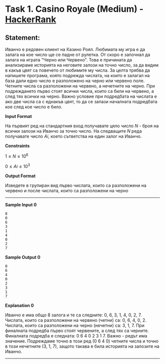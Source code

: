 # Task 1. Casino Royale (Medium) - [HackerRank](<https://www.hackerrank.com/contests/sda-hw-2-2022/challenges/1-146-1>)

## Statement:

Иванчо е редовен клиент на Казино Роял. Любимата му игра е да залага на кое число ще се падне от рулетка. От скоро е започнал да залага на играта "Черно или Червено". Това е причината да анализираме историята на неговите залози на точно число, за да видим в какъв цвят са повечето от любимите му числа. За целта трябва да напишете програма, която подрежда числата, на които е залагал на база дали едно число е разположено на черно или червено поле. Четните числа са разположени на червено, а нечетните на черно. При подреждането първо стоят всички числа, които са били на червено, а след тях всички на черно. Важно условие при подредбата на числата е ако две числа са с еднакъв цвят, то да се запази началната подредбата кое след кое число е било.

**Input Format**

На първият ред на стандартния вход получавате цяло число $N$ - броя на всички залози на Иванчо за точно число. На следващите $N$ реда получавате число $Ai$, което сътветства на един залог на Иванчо.

**Constraints**

$1 \le N \le 10^6$

$0 \le Ai \le 10^3$

**Output Format**

Изведете в групиран вид първо числата, които са разположени на червено и после числата, които са разположени на черно

---

**Sample Input 0**

```
8
0
6
3
1
4
0
2
7
```

**Sample Output 0**

```
0
6
4
0
2
3
1
7
```

**Explanation 0**

Иванчо е има общо 8 залога и те са следните: 0, 6, 3, 1, 4, 0, 2, 7. Числата, които са разположени на червено (четни) са: 0, 6, 4, 0, 2. Числата, които са разположени на черно (нечетни) са: 3, 1, 7. При финалната подредба първо стоят червените, а след тях са черните. Финалната подредба е следната: 0 6 4 0 2 3 1 7. Важно - редът има значение. Подреждаме точно в този ред (0 6 4 0) четните числа и точно в този нечетните (3, 1, 7), защото такава е била историята на залозите на Иванчо.

---
